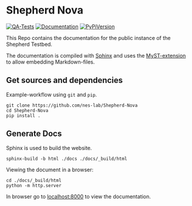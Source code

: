 # Shepherd Nova

[![QA-Tests](https://github.com/nes-lab/Shepherd-Nova/actions/workflows/quality_assurance.yaml/badge.svg)](https://github.com/nes-lab/Shepherd-Nova/actions/workflows/quality_assurance.yaml)
[![Documentation](https://github.com/nes-lab/Shepherd-Nova/actions/workflows/pages_update.yaml/badge.svg)](https://nes-lab.github.io/Shepherd-Nova/)
[![PyPiVersion](https://img.shields.io/pypi/v/shepherd_data.svg)](https://pypi.org/project/shepherd_data)

This Repo contains the documentation for the public instance of the Shepherd Testbed.

The documentation is compiled with [Sphinx](https://www.sphinx-doc.org/) and uses the [MyST-extension](https://myst-parser.readthedocs.io/en/latest/index.html) to allow embedding Markdown-files.

## Get sources and dependencies

Example-workflow using `git` and `pip`.

```Shell
git clone https://github.com/nes-lab/Shepherd-Nova
cd Shepherd-Nova
pip install .
```

## Generate Docs

Sphinx is used to build the website.

```Shell
sphinx-build -b html ./docs ./docs/_build/html
```

Viewing the document in a browser:

```Shell
cd ./docs/_build/html
python -m http.server
```

In browser go to [localhost:8000]() to view the documentation.

